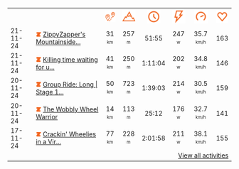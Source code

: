 <table>
    <tr>
        <th></th>
        <th></th>
        <th align="center"><img src="https://raw.githubusercontent.com/robiningelbrecht/strava-activities/master/public/distance.svg" width="30" alt="distance" title="distance"/></th>
        <th align="center"><img src="https://raw.githubusercontent.com/robiningelbrecht/strava-activities/master/public/elevation.svg" width="30" alt="elevation" title="elevation"/></th>
        <th align="center"><img src="https://raw.githubusercontent.com/robiningelbrecht/strava-activities/master/public/time.svg" width="30" alt="time" title="time"/></th>
        <th align="center"><img src="https://raw.githubusercontent.com/robiningelbrecht/strava-activities/master/public/average-watt.svg" width="30" alt="average watts" title="average watts"/></th>
        <th align="center"><img src="https://raw.githubusercontent.com/robiningelbrecht/strava-activities/master/public/average-speed.svg" width="30" alt="average speed" title="average speed"/></th>
        <th align="center"><img src="https://raw.githubusercontent.com/robiningelbrecht/strava-activities/master/public/heart-rate.svg" width="30" alt="average heart rate" title="average heart rate"/></th>
    </tr>
            <tr>
            <td>21-11-24</td>
            <td>
                                <img src="https://raw.githubusercontent.com/robiningelbrecht/strava-activities/master/public/activity-virtual-ride-zwift.svg" width="12" alt="ZippyZapper&#039;s Mountainside Madness" title="ZippyZapper&#039;s Mountainside Madness"/>
<a href="https://www.strava.com/activities/12951983906" title="Kcal: 745 | Gear: None ">ZippyZapper&#039;s Mountainside...</a>
            </td>
            <td align="center">31 <sup><sub>km</sub></sup></td>
            <td align="center">257 <sup><sub>m</sub></sup></td>
            <td align="center">51:55</td>
            <td align="center">247 <sup><sub>w</sub></sup></td>
            <td align="center">35.7 <sup><sub>km/h</sub></sup></td>
            <td align="center">163</td>
        </tr>
            <tr>
            <td>21-11-24</td>
            <td>
                                <img src="https://raw.githubusercontent.com/robiningelbrecht/strava-activities/master/public/activity-virtual-ride-zwift.svg" width="12" alt="Killing time waiting for unbound lottery results" title="Killing time waiting for unbound lottery results"/>
<a href="https://www.strava.com/activities/12951666711" title="Kcal: 823 | Gear: None ">Killing time waiting for u...</a>
            </td>
            <td align="center">41 <sup><sub>km</sub></sup></td>
            <td align="center">250 <sup><sub>m</sub></sup></td>
            <td align="center">1:11:04</td>
            <td align="center">202 <sup><sub>w</sub></sup></td>
            <td align="center">34.8 <sup><sub>km/h</sub></sup></td>
            <td align="center">146</td>
        </tr>
            <tr>
            <td>20-11-24</td>
            <td>
                                <img src="https://raw.githubusercontent.com/robiningelbrecht/strava-activities/master/public/activity-virtual-ride-zwift.svg" width="12" alt="Group Ride: Long | Stage 1 | Tour of Watopia Ride on Mountain Route in Watopia" title="Group Ride: Long | Stage 1 | Tour of Watopia Ride on Mountain Route in Watopia"/>
<a href="https://www.strava.com/activities/12946563624" title="Kcal: 1218 | Gear: None ">Group Ride: Long | Stage 1...</a>
            </td>
            <td align="center">50 <sup><sub>km</sub></sup></td>
            <td align="center">723 <sup><sub>m</sub></sup></td>
            <td align="center">1:39:03</td>
            <td align="center">214 <sup><sub>w</sub></sup></td>
            <td align="center">30.5 <sup><sub>km/h</sub></sup></td>
            <td align="center">159</td>
        </tr>
            <tr>
            <td>20-11-24</td>
            <td>
                                <img src="https://raw.githubusercontent.com/robiningelbrecht/strava-activities/master/public/activity-virtual-ride-zwift.svg" width="12" alt="The Wobbly Wheel Warrior" title="The Wobbly Wheel Warrior"/>
<a href="https://www.strava.com/activities/12945786624" title="Kcal: 253 | Gear: None ">The Wobbly Wheel Warrior</a>
            </td>
            <td align="center">14 <sup><sub>km</sub></sup></td>
            <td align="center">113 <sup><sub>m</sub></sup></td>
            <td align="center">25:12</td>
            <td align="center">176 <sup><sub>w</sub></sup></td>
            <td align="center">32.7 <sup><sub>km/h</sub></sup></td>
            <td align="center">141</td>
        </tr>
            <tr>
            <td>17-11-24</td>
            <td>
                                <img src="https://raw.githubusercontent.com/robiningelbrecht/strava-activities/master/public/activity-virtual-ride-zwift.svg" width="12" alt="Crackin&#039; Wheelies in a Virtual Velociraptor Marathon" title="Crackin&#039; Wheelies in a Virtual Velociraptor Marathon"/>
<a href="https://www.strava.com/activities/12923388551" title="Kcal: 1490 | Gear: None ">Crackin&#039; Wheelies in a Vir...</a>
            </td>
            <td align="center">77 <sup><sub>km</sub></sup></td>
            <td align="center">228 <sup><sub>m</sub></sup></td>
            <td align="center">2:01:58</td>
            <td align="center">211 <sup><sub>w</sub></sup></td>
            <td align="center">38.1 <sup><sub>km/h</sub></sup></td>
            <td align="center">155</td>
        </tr>
                <tr>
            <td colspan="8" align="right"><a href="https://github.com/robiningelbrecht/strava-activities#activities">View all activities</a></td>
        </tr>
    </table>
